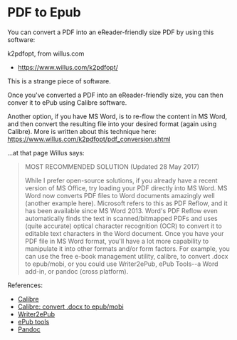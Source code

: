 # PDF to Epub

You can convert a PDF into an eReader-friendly size PDF by using this software:

k2pdfopt, from willus.com

* <https://www.willus.com/k2pdfopt/>

This is a strange piece of software.

Once you've converted a PDF into an eReader-friendly size, you can then conver it to ePub using Calibre software.

Another option, if you have MS Word, is to re-flow the content in MS Word, and then convert the resulting file into your desired format (again using Calibre). More is written about this technique here: <https://www.willus.com/k2pdfopt/pdf_conversion.shtml>

...at that page Willus says:

> MOST RECOMMENDED SOLUTION (Updated 28 May 2017)
> 
> While I prefer open-source solutions, if you already have a recent version of MS Office, try loading your PDF directly into MS Word. MS Word now converts PDF files to Word documents amazingly well (another example here). Microsoft refers to this as PDF Reflow, and it has been available since MS Word 2013. Word's PDF Reflow even automatically finds the text in scanned/bitmapped PDFs and uses (quite accurate) optical character recognition (OCR) to convert it to editable text characters in the Word document. Once you have your PDF file in MS Word format, you'll have a lot more capability to manipulate it into other formats and/or form factors. For example, you can use the free e-book management utility, calibre, to convert .docx to epub/mobi, or you could use Writer2ePub, ePub Tools--a Word add-in, or pandoc (cross platform). 


References:

* [Calibre](https://calibre-ebook.com/)
* [Calibre: convert .docx to epub/mobi](https://manual.calibre-ebook.com/conversion.html#convert-microsoft-word-documents)
* [Writer2ePub](https://www.mobileread.com/forums/forumdisplay.php?f=230)
* [ePub tools](https://toxaris.nl/en/)
* [Pandoc](http://pandoc.org/)